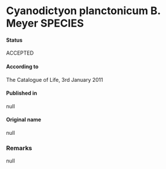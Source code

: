 Cyanodictyon planctonicum B. Meyer SPECIES
=======

#### Status
ACCEPTED

#### According to
The Catalogue of Life, 3rd January 2011

#### Published in
null

#### Original name
null

### Remarks
null